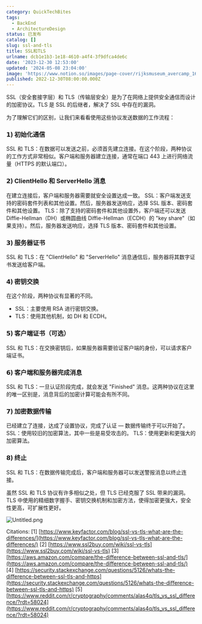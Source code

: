 ```yaml
---
category: QuickTechBites
tags:
  - BackEnd
  - ArchitectureDesign
status: 已发布
catalog: []
slug: ssl-and-tls
title: SSL和TLS
urlname: dcb1e1b3-1e18-4610-a4f4-3f9dfca4de6c
date: '2023-12-30 12:53:00'
updated: '2024-05-08 23:04:00'
image: 'https://www.notion.so/images/page-cover/rijksmuseum_avercamp_1620.jpg'
published: 2022-12-30T08:00:00.000Z
---
```


SSL（安全套接字层）和 TLS（传输层安全）是为了在网络上提供安全通信而设计的加密协议。TLS 是 SSL 的后继者，解决了 SSL 中存在的漏洞。


为了理解它们的区别，让我们来看看使用这些协议发送数据的工作流程：


### 𝟭) 初始化通信


SSL 和 TLS：在数据可以发送之前，必须首先建立连接。在这个阶段，两种协议的工作方式非常相似。客户端和服务器建立连接，通常在端口 443 上进行网络流量（HTTPS 的默认端口）。


### 𝟮) ClientHello 和 ServerHello 消息


在建立连接后，客户端和服务器需要就安全设置达成一致。
SSL：客户端发送支持的密码套件列表和其他设置。然后，服务器发送响应，选择 SSL 版本、密码套件和其他设置。
TLS：除了支持的密码套件和其他设置外，客户端还可以发送 Diffie-Hellman（DH）或椭圆曲线 Diffie-Hellman（ECDH）的 "key share"（如果支持）。然后，服务器发送响应，选择 TLS 版本、密码套件和其他设置。


### 𝟯) 服务器证书


SSL 和 TLS：在 "ClientHello" 和 "ServerHello" 消息通信后，服务器将其数字证书发送给客户端。


### 𝟰) 密钥交换


在这个阶段，两种协议有显著的不同。
- SSL：主要使用 RSA 进行密钥交换。
- TLS：使用其他机制，如 DH 和 ECDH。


### 𝟱) 客户端证书（可选）


SSL 和 TLS：在交换密钥后，如果服务器需要验证客户端的身份，可以请求客户端证书。


### 𝟲) 客户端和服务器完成消息


SSL 和 TLS：一旦认证阶段完成，就会发送 "Finished" 消息。这两种协议在这里的唯一区别是，消息背后的加密计算可能会有所不同。


### 𝟳) 加密数据传输


已经建立了连接，达成了设置协议，完成了认证 — 数据传输终于可以开始了。
SSL：使用较旧的加密算法，其中一些是易受攻击的。
TLS：使用更新和更强大的加密算法。


### 𝟴) 终止


SSL 和 TLS：在数据传输完成后，客户端和服务器可以发送警报消息以终止连接。


虽然 SSL 和 TLS 协议有许多相似之处，但 TLS 已经克服了 SSL 带来的漏洞。TLS 中使用的精细数字握手、密钥交换机制和加密方法，使得加密更强大，安全性更高，可扩展性更好。


![Untitled.png](https://prod-files-secure.s3.us-west-2.amazonaws.com/5d24fe63-e567-4804-86f9-9fdc62e13082/8ff987c5-7f31-4b50-83f5-c69ee7578c4a/Untitled.png?X-Amz-Algorithm=AWS4-HMAC-SHA256&X-Amz-Content-Sha256=UNSIGNED-PAYLOAD&X-Amz-Credential=ASIAZI2LB466ZC2LYIRF%2F20250211%2Fus-west-2%2Fs3%2Faws4_request&X-Amz-Date=20250211T053732Z&X-Amz-Expires=3600&X-Amz-Security-Token=IQoJb3JpZ2luX2VjELX%2F%2F%2F%2F%2F%2F%2F%2F%2F%2FwEaCXVzLXdlc3QtMiJHMEUCIQDvZZffhM9HH%2FtZCd9Bi4zzLcoNK2QzWzc75BqQBo6QwQIgHJbeYdbaXMexCigqWVsAxjLDNjsk8XJGqXiLmJR6V30qiAQIzv%2F%2F%2F%2F%2F%2F%2F%2F%2F%2FARAAGgw2Mzc0MjMxODM4MDUiDDkq%2BfdTVxQkTouRjircA%2BzZkeU83uj7BBIJYCk6YDhuJdAcox9mZmOmpYB%2BlVtJp4x%2FQyd1aSwn5Mj%2BltcG%2F3zPGHcJ03UJMApzes%2BVAHMpMlQ6jePe5kKnaeFFGbinZX3f468w8juHgYeTOCeP8823Y1yWrhLP3mqqr64UE1qiHUijg55BZYMKONQsUBsvOvPdYcuc5JBXzPeKgiPTbA7NFAzNXGNQ7W2%2F%2BCaM5XLdTXSEAY%2FJBG3nb2DbSkEXIeYG0tFT%2FA7XY06duDI88piCNfVuhlljSiCHDMRMPVu%2FZvmPKjMieiJL2DyG1IWW7mFIL9%2FwAIflRQ0eqpKAzYVPEvLkbikzGH7%2BorKKkhJruK87paf2pSRXoXf3ypVb1OsHuQp3YuEdORpjVB35bs%2FpR22nz1fO9Dv9u2t4krncquD8vP57Xvn2dJpqjYy2Mub8aSLgyHE3K5EPDUry9jWqIDf7qnx9V2qQKPAngRFGn4EFVv4Vy6b6gh96ZJdRpAR2WIeCOxQJsC8WT1Hcf2yVY3G3tlGVUMdJfswkNYbwvihbPBwDJGY88DaFCxRD6HIcnZJCFj78jAhkbY2iyRnTjJ6EBTND5I1z6kcBa1szkxJzPEZiT6Wa2C4iVDY1u1voggNXNxw8LH4hMNurq70GOqUB12efoQk3dPTAlqqwBVDUBxjafkoK%2FqbuZfieh%2BRNp8sJeLh%2BhLa5R3qdUn87pXskViP0Hld9ylYtv7j%2FhI4fdXBhg5aw%2BImcoXWGoHvjlx%2FWVVNd%2FL%2FODlcPcG86FFcE1N6bQK%2FiFV3oQWBHdU5m1xRTVrSJNaTVFnjONkmbb4j5ytVm0naXFflvVN%2FuNj7774q%2BEaBrRTV0XOfNtfInZTa5yCjz&X-Amz-Signature=b93e5b3416981501d7913e6aad23212ea2fa94cf7dc6ebd1fa8b7a927944ae4e&X-Amz-SignedHeaders=host&x-id=GetObject)


Citations:
[1] [https://www.keyfactor.com/blog/ssl-vs-tls-what-are-the-differences/](https://www.keyfactor.com/blog/ssl-vs-tls-what-are-the-differences/)
[2] [https://www.ssl2buy.com/wiki/ssl-vs-tls](https://www.ssl2buy.com/wiki/ssl-vs-tls)
[3] [https://aws.amazon.com/compare/the-difference-between-ssl-and-tls/](https://aws.amazon.com/compare/the-difference-between-ssl-and-tls/)
[4] [https://security.stackexchange.com/questions/5126/whats-the-difference-between-ssl-tls-and-https](https://security.stackexchange.com/questions/5126/whats-the-difference-between-ssl-tls-and-https)
[5] [https://www.reddit.com/r/cryptography/comments/alas4q/tls_vs_ssl_difference/?rdt=58024](https://www.reddit.com/r/cryptography/comments/alas4q/tls_vs_ssl_difference/?rdt=58024)

